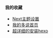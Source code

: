 #### 我的收藏

-  [Next主题设置](http://theme-next.iissnan.com/theme-settings.html#tags-page) 
-  [我的多说首页](http://chuhan.duoshuo.com/admin/)
-  [超详细的安装hexo](https://xuanwo.org/2015/03/26/hexo-intor/)